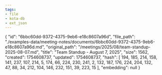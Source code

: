 ```yaml
---
tags:
- file
- kota-db
- ext_json
---
```

{
  "id": "6bbc60dd-9372-4375-9eb6-e18c8607a96d",
  "file_path": "./examples-data/meeting-notes/documents/6bbc60dd-9372-4375-9eb6-e18c8607a96d.md",
  "original_path": "/meetings/2025/08/team-standup-2025-08-07.md",
  "title": "Team Standup - August 7, 2025",
  "size": 1562,
  "created": 1754608737,
  "updated": 1754608737,
  "hash": [
    194,
    185,
    214,
    158,
    141,
    237,
    107,
    214,
    5,
    174,
    66,
    224,
    230,
    241,
    2,
    132,
    187,
    176,
    224,
    204,
    132,
    47,
    88,
    34,
    212,
    104,
    146,
    232,
    151,
    39,
    223,
    15
  ],
  "embedding": null
}